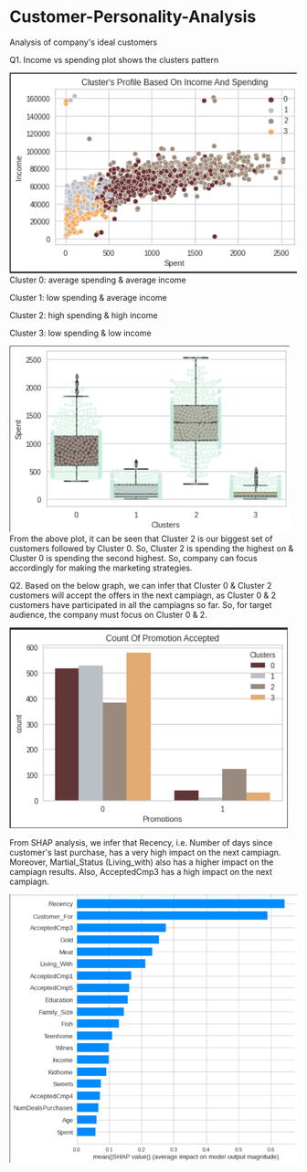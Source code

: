 # Customer-Personality-Analysis
Analysis of company's ideal customers

Q1. Income vs spending plot shows the clusters pattern

![](income-spend.png)
Cluster 0: average spending & average income

Cluster 1: low spending & average income

Cluster 2: high spending & high income

Cluster 3: low spending & low income

![](spend-cluster.png)
From the above plot, it can be seen that Cluster 2 is our biggest set of customers followed by Cluster 0. So, Cluster 2 is spending the highest on & Cluster 0 is spending the second highest. So, company can focus accordingly for making the marketing strategies.

Q2. Based on the below graph, we can infer that Cluster 0 & Cluster 2 customers will accept the offers in the next campiagn, as Cluster 0 & 2 customers have participated in all the campiagns so far. So, for target audience, the company must focus on Cluster 0 & 2.

![](promo-count.png)

From SHAP analysis, we infer that Recency, i.e. Number of days since customer's last purchase, has a very high impact on the next campiagn. Moreover, Martial_Status (Living_with) also has a higher impact on the campiagn results. Also, AcceptedCmp3 has a high impact on the next campiagn.

![](shap.png)
